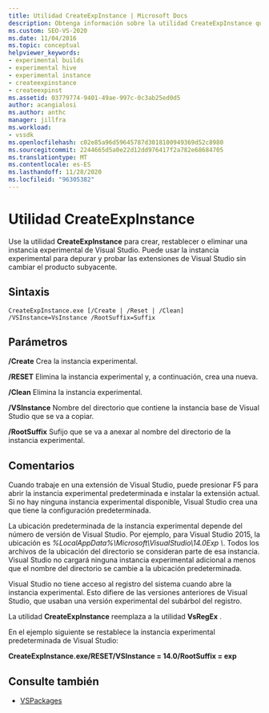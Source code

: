 ```yaml
---
title: Utilidad CreateExpInstance | Microsoft Docs
description: Obtenga información sobre la utilidad CreateExpInstance que le permite crear, restablecer o eliminar una instancia experimental de Visual Studio.
ms.custom: SEO-VS-2020
ms.date: 11/04/2016
ms.topic: conceptual
helpviewer_keywords:
- experimental builds
- experimental hive
- experimental instance
- createexpinstance
- createexpinst
ms.assetid: 03779774-9401-49ae-997c-0c3ab25ed0d5
author: acangialosi
ms.author: anthc
manager: jillfra
ms.workload:
- vssdk
ms.openlocfilehash: c02e85a96d59645787d3018100949369d52c8980
ms.sourcegitcommit: 2244665d5a0e22d12dd976417f2a782e68684705
ms.translationtype: MT
ms.contentlocale: es-ES
ms.lasthandoff: 11/28/2020
ms.locfileid: "96305382"
---
```

# <a name="createexpinstance-utility"></a>Utilidad CreateExpInstance
Use la utilidad **CreateExpInstance** para crear, restablecer o eliminar una instancia experimental de Visual Studio. Puede usar la instancia experimental para depurar y probar las extensiones de Visual Studio sin cambiar el producto subyacente.

## <a name="syntax"></a>Sintaxis

```
CreateExpInstance.exe [/Create | /Reset | /Clean] /VSInstance=VsInstance /RootSuffix=Suffix
```

## <a name="parameters"></a>Parámetros
 **/Create** Crea la instancia experimental.

 **/RESET** Elimina la instancia experimental y, a continuación, crea una nueva.

 **/Clean** Elimina la instancia experimental.

 **/VSInstance** Nombre del directorio que contiene la instancia base de Visual Studio que se va a copiar.

 **/RootSuffix** Sufijo que se va a anexar al nombre del directorio de la instancia experimental.

## <a name="remarks"></a>Comentarios
 Cuando trabaje en una extensión de Visual Studio, puede presionar F5 para abrir la instancia experimental predeterminada e instalar la extensión actual. Si no hay ninguna instancia experimental disponible, Visual Studio crea una que tiene la configuración predeterminada.

 La ubicación predeterminada de la instancia experimental depende del número de versión de Visual Studio. Por ejemplo, para Visual Studio 2015, la ubicación es *%LocalAppData%\Microsoft\VisualStudio\14.0Exp \\*. Todos los archivos de la ubicación del directorio se consideran parte de esa instancia. Visual Studio no cargará ninguna instancia experimental adicional a menos que el nombre del directorio se cambie a la ubicación predeterminada.

 Visual Studio no tiene acceso al registro del sistema cuando abre la instancia experimental. Esto difiere de las versiones anteriores de Visual Studio, que usaban una versión experimental del subárbol del registro.

 La utilidad **CreateExpInstance** reemplaza a la utilidad **VsRegEx** .

 En el ejemplo siguiente se restablece la instancia experimental predeterminada de Visual Studio:

 **CreateExpInstance.exe/RESET/VSInstance = 14.0/RootSuffix = exp**

## <a name="see-also"></a>Consulte también
- [VSPackages](../../extensibility/internals/vspackages.md)
